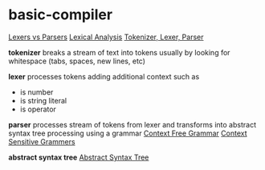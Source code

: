 # basic-compiler


[Lexers vs Parsers](https://stackoverflow.com/questions/2842809/lexers-vs-parsers)
[Lexical Analysis](https://en.wikipedia.org/wiki/Lexical_analysis)
[Tokenizer, Lexer, Parser](https://stackoverflow.com/questions/380455/looking-for-a-clear-definition-of-what-a-tokenizer-parser-and-lexers-are)

**tokenizer**
breaks a stream of text into tokens usually by looking for whitespace (tabs, spaces, new lines, etc)

**lexer**
processes tokens adding additional context such as 
- is number
- is string literal
- is operator

**parser**
processes stream of tokens from lexer and transforms into abstract syntax tree
processing using a grammar
[Context Free Grammar](https://en.wikipedia.org/wiki/Context-free_grammar)
[Context Sensitive Grammers](https://en.wikipedia.org/wiki/Context-sensitive_grammar)

**abstract syntax tree**
[Abstract Syntax Tree](https://en.wikipedia.org/wiki/Abstract_syntax_tree)
